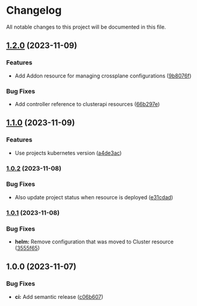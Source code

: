 # Changelog

All notable changes to this project will be documented in this file.

## [1.2.0](https://github.com/launchboxio/operator/compare/v1.1.0...v1.2.0) (2023-11-09)


### Features

* Add Addon resource for managing crossplane configurations ([9b8076f](https://github.com/launchboxio/operator/commit/9b8076f9fdb3b12653161f0631d8c188cdd92ec7))


### Bug Fixes

* Add controller reference to clusterapi resources ([66b297e](https://github.com/launchboxio/operator/commit/66b297e53ecabc4d75d9d0186005a3570c4bb603))

## [1.1.0](https://github.com/launchboxio/operator/compare/v1.0.2...v1.1.0) (2023-11-09)


### Features

* Use projects kubernetes version ([a4de3ac](https://github.com/launchboxio/operator/commit/a4de3ac2fa6b2077e7cda94f26662799162dcb57))

### [1.0.2](https://github.com/launchboxio/operator/compare/v1.0.1...v1.0.2) (2023-11-08)


### Bug Fixes

* Also update project status when resource is deployed ([e31cdad](https://github.com/launchboxio/operator/commit/e31cdad683c863d8ee475f986b0fa84edd6a1848))

### [1.0.1](https://github.com/launchboxio/operator/compare/v1.0.0...v1.0.1) (2023-11-08)


### Bug Fixes

* **helm:** Remove configuration that was moved to Cluster resource ([3555f65](https://github.com/launchboxio/operator/commit/3555f65e69cc4492726262109d02e4188a9b7bae))

## 1.0.0 (2023-11-07)


### Bug Fixes

* **ci:** Add semantic release ([c06b607](https://github.com/launchboxio/operator/commit/c06b607ede6341fabc92d685ed8d2bff01df4a12))
